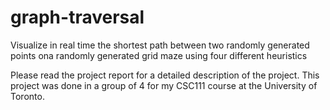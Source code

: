 # graph-traversal
Visualize in real time the shortest path between two randomly generated points ona randomly generated grid maze using four different heuristics

Please read the project report for a detailed description of the project. This project was done in a group of 4 for my CSC111 course at the University of Toronto.
